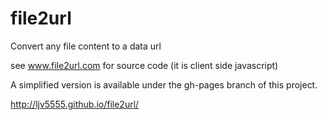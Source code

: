 file2url
========

Convert any file content to a data url

see www.file2url.com for source code (it is client side javascript)

A simplified version is available under the gh-pages branch of this project.

http://ljv5555.github.io/file2url/



